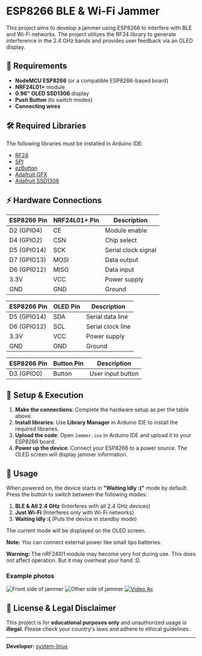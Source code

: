 # ESP8266 BLE & Wi-Fi Jammer

This project aims to develop a jammer using ESP8266 to interfere with BLE and Wi-Fi networks. The project utilizes the RF24 library to generate interference in the 2.4 GHz bands and provides user feedback via an OLED display.

## 📌 Requirements

- **NodeMCU ESP8266** (or a compatible ESP8266-based board)
- **NRF24L01+** module
- **0.96" OLED SSD1306** display
- **Push Button** (to switch modes)
- **Connecting wires**

## 🛠 Required Libraries

The following libraries must be installed in Arduino IDE:

- [RF24](https://github.com/nRF24/RF24)
- [SPI](https://www.arduino.cc/en/reference/SPI)
- [ezButton](https://github.com/ArduinoGetStarted/button)
- [Adafruit GFX](https://github.com/adafruit/Adafruit-GFX-Library)
- [Adafruit SSD1306](https://github.com/adafruit/Adafruit_SSD1306)

## ⚡ Hardware Connections

| ESP8266 Pin | NRF24L01+ Pin | Description |
|------------|---------------|-------------|
| D2 (GPIO4) | CE            | Module enable |
| D4 (GPIO2) | CSN           | Chip select |
| D5 (GPIO14)| SCK           | Serial clock signal |
| D7 (GPIO13)| MOSI          | Data output |
| D6 (GPIO12)| MISO          | Data input |
| 3.3V       | VCC           | Power supply |
| GND        | GND           | Ground |

| ESP8266 Pin | OLED Pin | Description |
|------------|---------|-------------|
| D5 (GPIO14)| SDA     | Serial data line |
| D6 (GPIO12)| SCL     | Serial clock line |
| 3.3V       | VCC     | Power supply |
| GND        | GND     | Ground |

| ESP8266 Pin | Button Pin | Description |
|------------|---------|-------------|
| D3 (GPIO0) | Button  | User input button |

## 🚀 Setup & Execution

1. **Make the connections**: Complete the hardware setup as per the table above.
2. **Install libraries**: Use **Library Manager** in Arduino IDE to install the required libraries.
3. **Upload the code**: Open `Jammer.ino` in Arduino IDE and upload it to your ESP8266 board.
4. **Power up the device**: Connect your ESP8266 to a power source. The OLED screen will display jammer information.

## 📡 Usage

When powered on, the device starts in **"Waiting Idly :("** mode by default.
Press the button to switch between the following modes:

1. **BLE & All 2.4 GHz** (Interferes with all 2.4 GHz devices)
2. **Just Wi-Fi** (Interferes only with Wi-Fi networks)
3. **Waiting Idly :(** (Puts the device in standby mode)

The current mode will be displayed on the OLED screen.

**Note:** You can connect external power like small lipo batteries.

**Warning:** The nRF24l01 module may become very hot during use. This does not affect operation. But it may overheat your hand :D.

### Example photos
![Front side of jammer](https://github.com/system-linux/FazJammer/blob/main/photos/1.jpg?raw=true)
![Other side of jammer](https://github.com/system-linux/FazJammer/blob/f7895b19fa5819ae011fccfad6261fd778de5186/photos/2.jpg?raw=true)
[![Video Aç](https://img.youtube.com/vi/4Mi9WWJwfMw/0.jpg)](https://www.youtube.com/watch?v=4Mi9WWJwfMw)
## 📜 License & Legal Disclaimer

This project is for **educational purposes only** and unauthorized usage is **illegal**. Please check your country's laws and adhere to ethical guidelines.

---

**Developer:** [system-linux](https://github.com/system-linux)

